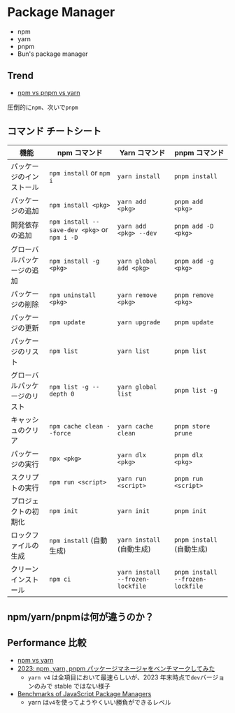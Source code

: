 # Package Manager

- npm
- yarn
- pnpm
- Bun's package manager

## Trend

- [npm vs pnpm vs yarn](https://npmtrends.com/npm-vs-pnpm-vs-yarn)

圧倒的に`npm`、次いで`pnpm`

## コマンド チートシート

| 機能                         | npm コマンド                                 | Yarn コマンド                    | pnpm コマンド                    |
| ---------------------------- | -------------------------------------------- | -------------------------------- | -------------------------------- |
| パッケージのインストール     | `npm install` or `npm i`                     | `yarn install`                   | `pnpm install`                   |
| パッケージの追加             | `npm install <pkg>`                          | `yarn add <pkg>`                 | `pnpm add <pkg>`                 |
| 開発依存の追加               | `npm install --save-dev <pkg>` or `npm i -D` | `yarn add <pkg> --dev`           | `pnpm add -D <pkg>`              |
| グローバルパッケージの追加   | `npm install -g <pkg>`                       | `yarn global add <pkg>`          | `pnpm add -g <pkg>`              |
| パッケージの削除             | `npm uninstall <pkg>`                        | `yarn remove <pkg>`              | `pnpm remove <pkg>`              |
| パッケージの更新             | `npm update`                                 | `yarn upgrade`                   | `pnpm update`                    |
| パッケージのリスト           | `npm list`                                   | `yarn list`                      | `pnpm list`                      |
| グローバルパッケージのリスト | `npm list -g --depth 0`                      | `yarn global list`               | `pnpm list -g`                   |
| キャッシュのクリア           | `npm cache clean --force`                    | `yarn cache clean`               | `pnpm store prune`               |
| パッケージの実行             | `npx <pkg>`                                  | `yarn dlx <pkg>`                 | `pnpm dlx <pkg>`                 |
| スクリプトの実行             | `npm run <script>`                           | `yarn run <script>`              | `pnpm run <script>`              |
| プロジェクトの初期化         | `npm init`                                   | `yarn init`                      | `pnpm init`                      |
| ロックファイルの生成         | `npm install` (自動生成)                     | `yarn install` (自動生成)        | `pnpm install` (自動生成)        |
| クリーンインストール         | `npm ci`                                     | `yarn install --frozen-lockfile` | `pnpm install --frozen-lockfile` |

## npm/yarn/pnpmは何が違うのか？

## Performance 比較

- [npm vs yarn](https://raw.githubusercontent.com/hiromaily/documents/main/images/yarn-npm.png "npm vs yarn")
- [2023: npm, yarn, pnpm パッケージマネージャをベンチマークしてみた](https://zenn.dev/minedia/articles/2023-08-30-pnpm)
  - `yarn v4` は全項目において最速らしいが、2023 年末時点で`dev`バージョンのみで stable ではない様子
- [Benchmarks of JavaScript Package Managers](https://pnpm.io/benchmarks)
  - yarn は`v4`を使ってようやくいい勝負ができるレベル
